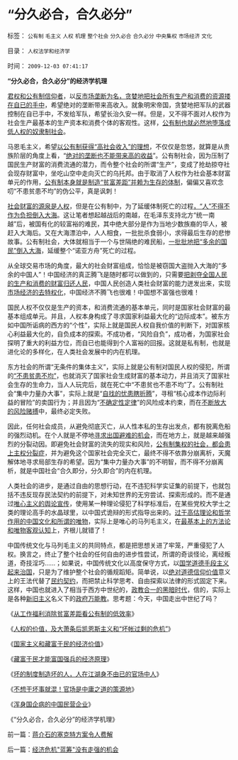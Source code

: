 # “分久必合，合久必分”

标签： `公有制` `毛主义` `人权` `机理` `整个社会` `分久必合` `合久必分` `中央集权` `市场经济` `文化` 

目录： `人权法学和经济学`

时间： `2009-12-03 07:41:17`

**“分久必合，合久必分”的经济学机理**

[君权和公有制信仰者](../../../2009/9/14/私有制和公有制之争.md)，以[反市场垄断为名，贪婪地把社会所有生产和消费的资源搂在自已的手中](../../../2009/9/14/“垄断”是构成四百年世界现代史的关键词.md)，希望绝对的垄断带来高收入。就象明宋帝国，贪婪地把军队的武器控制在自已手中，不发给军队，希望长治久安一样。但是，又不得不面对人权作为社会生产最基本的生产资本和消费个体的客观性。这样，[公有制也就必然地堕落成低人权的奴隶制社会](http://blog.sina.com.cn/s/blog_5563a64d0100fr7q.html)。

马恩毛主义，希望[以公有制获得“高社会收入”的理想](../../../2009/7/18/左派乌托邦理想重温着哈耶克走向劳役之路.md)，不仅仅是忽悠，就算是从贵族阶层的角度上看，“[绝对的垄断也不能带来高的收益](../../../2009/9/16/垄断与收入成正相关是局部性的错觉.md)”。公有制社会，因为压制了国民生产财富的消费流通的潜力，而令整个社会的所谓“生产”，变成了抢劫掠夺社会现存财富中，坐吃山空中走向灭亡的乌托邦。由于取消了人权作为社会基本财富单元的作用，[公有制本身就是制造“贫富差距”并赖为生存的体制](../../../2009/9/16/公有制计划经济是造成贫富差距的原因.md)，偏偏又喜欢念叨“不患贫患不均”的伪公平，真是讽刺！

[社会财富的源泉是人权](../../../2009/10/17/人权是经济学概念.md)，但是在公有制中，为了延缓体制死亡的过程[，“人”不得不作为负担倒入大海](../../../2009/5/22/人力资源生产相对过剩的危机.md)。这让笔者想起越战后的南越，在毛泽东支持北方“统一南越”后，被国有化的较富裕的难民，其中绝大部分是作为当地少数族裔的华人，被赶入大海后。又在大海漂泊中，人人相食，一批批杀食弱小，求得最后生存的悲惨故事。公有制社会，大体就相当于一个与世隔绝的难民船，[一批批地把“多余的国民”倒入大海](../../../2009/6/10/内需萎缩！把供应过剩的人力资源倒入大海.md)，延缓整个“诺亚方舟”死亡的过程。

从全球交易市场的角度，最大的社会财富组成，恰恰是被窃国大盗抛入大海的“多余的中国人”！中国经济的真正腾飞是随时都可以做到的，只需要[把剥夺全国人民的生产和消费的财富归还人民](http://hi.baidu.com/darthchn/blog/item/c77ff835cfd64447241f1423.html)，中国人民创造人类社会财富的能力迸发出来，实现[市场经济的去特权化](../../../2009/7/19/市场经济去特权化中国经济唯一的出路.md)，中国经济不腾飞也很难！中国想不富强也很难！

国民人权不仅仅是生产的资本，和消费流通的基本单元，同时是国家社会财富的最基本组成单元。并且，人权本身构成了寻求国家利益最大化的“边际成本”。被东方如中国所诟病的西方的“个性”，实际上就是国民人权自我价值的判断下，对国家核心利益最大化的，自负成本的探索。不成功者，“风险自负”，成功者，为国家社会探明了重大的利益方位，而自已也能得到个人富裕的回报。这就是私有制，也就是进化论的多样化，在人类社会发展中的内在机理。

东方社会的所谓“无条件的集体主义”，实际上就是公有制对国民人权的侵犯，所谓的[“不患贫患不均”](../../../2009/2/7/“不患贫而患不均”是伪公平，是特权化，社会等级化.md)，也就消灭了国家社会生成财富的基本动力，并且消灭了国家社会生存的生命力，当人人玩完后，就在死亡中“不患贫也不患不均”了。公有制社会“集中力量办大事”，实际上就是“[自找的忧患瞎折腾](../../../2009/11/25/自找忧患死于折腾.md)”，寻租“核心成本作边际利益的冒险”的卖国行为；并且因为“[不确定性定律](../../../2009/4/4/“不确定性定律公式”广泛适用于社会经济政治生活.md)”的风险成本约束，而在[不断放大的风险赌搏](../../../2009/5/1/赌场必杀技，市场计划经济行政干预之自欺欺人.md)中，最终必定失败。

因此，任何社会成员，从避免彻底灭亡，从人性本私的生存出发点，都有脱离危船的强烈动机。在个人就是不停地[寻求出国避难的机会](../../../2009/11/5/出国也难避全球华人失业无保障浪潮的天罗地网.md)，而在地方上，就是越来越强烈的分裂动因。即避免社会财富的流失的现实和风险，[公有制集权的社会，都会患上主权分裂症](../../../2009/10/1/主权分裂症的病因，处方和毒药.md)，并为避免这个国家社会完全灭亡，最终不得不依靠分崩离析，天魔解体地寻求局部生存的希望。因为“集中力量办大事”的不明智，而不得不分崩离析，就是中国社会“合久即分，分久即合”的内在机理。

人类社会的进步，是通过自由的思想行动，在不违犯科学实证集的前提下，也就包括不违反现存民法契约的前提下，对未知世界的无穷尝试、探索形成的。而不是通过[唯心主义的舆论宣传](../../../2009/6/21/舆论诱导推广科学的发展观.md)，使用某一种理论侵犯了科学标准后，在某些党校大学士之类的理论高手的水晶球里，以中国式诡辩的形式指导出来的。[过于高估理论和哲学作用的中国文化和所谓的唯物](../../../2009/11/27/科学不是哲学，不缺哲学理论的中国缺什么？.md)，实际上是唯心的马列毛主义，在[最基本上的方法论和唯物客观认知](http://blog.sina.com.cn/s/blog_5563a64d0100f8ud.html)上，齐根儿就错了！

中国传统文化与马列毛主义的共同特点，都是把思想关进了牢笼，严重侵犯了人权。换言之，终止了整个社会的任何自由的进步性尝试，所谓的奇谈怪论，离经叛道，奇技淫巧……；如果说，中国传统文化以高度保守方式，以[国学道德手段主义起来治国](http://darthvad.blog.sohu.com/133552226.html)，只是为了维护整个社会的循规蹈矩。简单说，以[绝对道德信仰价值](http://darthvad.blog.sohu.com/112211203.html)意义上的王法代替了[民约契约](../../../2007/9/30/民主就是与民约法；法律并不是道德的上层建筑.md)，而把禁止科学思考、自由探索以法律的形式固定下来。这样，中国也就进入了相当于西方中世纪的，[政教合一的黑暗时代](../../../2009/11/27/个人信仰请止于个人“私”之边界.md)，信的，实际上是各种[新旧主义](../../../2009/10/17/新的主义又来救中国.md)名义下的[政府万能教](../../../2009/1/7/威权万能论，肆虐中国2000年的条件反射.md)。思考题：今天，中国走出中世纪了吗？

《[从工作福利消除贫富差距看公有制的低效率](../../../2009/11/28/从工作福利消除贫富差距看公有制的低效率.md)》

《[人权的价值，及大萧条后凯恩斯主义和“坏帐过剩的危机”](../../../2009/11/29/大萧条后凯恩斯主义和“坏帐过剩的危机”.md)》

《[国家主义和藏富于民的经济价值](../../../2009/11/30/国家主义和藏富于民的经济价值.md)》

《[藏富于民才能富国强兵的经济原理](../../../2009/12/1/藏富于民才能富国强兵的经济原理.md)》

《[坏的制度制造坏的人，人在江湖身不由已的官场中人](../../../2009/12/1/“人在江湖，身不由已”.md)》

《[不想干坏事就混！官场是中庸之道的策源地](../../../2009/12/2/混！中庸之道的策源地.md)》

《[浑身国企病的中国民营企业](../../../2009/12/2/浑身国企病的中国民营企业.md)》

《“分久必合，合久必分”的经济学机理》



前一篇：[蒋介石的塞克特方案令人费解](../../../2009/12/3/蒋介石的塞克特方案令人费解.md)

后一篇：[经济危机&quot;蓝筹&quot;没有走强的机会](../../../2009/12/3/经济危机蓝筹没有走强的机会.md)